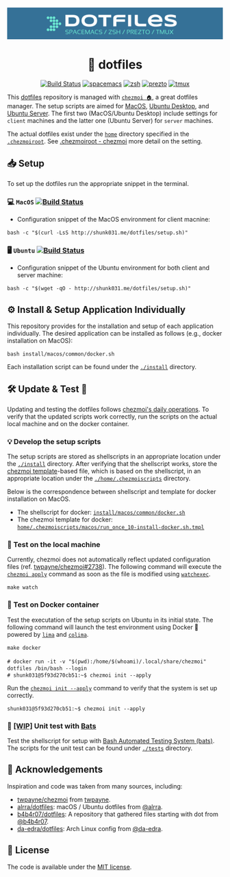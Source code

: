 <div align="center">

![](https://raw.githubusercontent.com/shunk031/dotfiles/master/.github/header.png)

# 📂 dotfiles

<a href="https://github.com/shunk031/dotfiles/actions?query=workflow%3A%22Snippet+install%22"><img src="https://github.com/shunk031/dotfiles/workflows/Snippet%20install/badge.svg" alt="Build Status"></a>
<a href="http://spacemacs.org/"><img src="https://cdn.rawgit.com/syl20bnr/spacemacs/442d025779da2f62fc86c2082703697714db6514/assets/spacemacs-badge.svg" alt="spacemacs"></a>
<a href="https://github.com/zsh-users/zsh"><img src="https://img.shields.io/badge/built%20with-zsh-black.svg" alt="zsh"></a>
<a href="https://github.com/sorin-ionescu/prezto"><img src="https://img.shields.io/badge/built%20with-prezto-orange.svg" alt="prezto"></a>
<a href="https://github.com/tmux/tmux"><img src="https://img.shields.io/badge/built%20with-tmux-green.svg" alt="tmux"></a>

</div>

This [dotfiles](https://github.com/shunk031/dotfiles) repository is managed with [`chezmoi 🏠`](https://www.chezmoi.io/), a great dotfiles manager.
The setup scripts are aimed for [MacOS](https://www.apple.com/jp/macos), [Ubuntu Desktop](https://ubuntu.com/desktop), and [Ubuntu Server](https://ubuntu.com/server). The first two (MacOS/Ubuntu Desktop) include settings for `client` machines and the latter one (Ubuntu Server) for `server` machines. 

The actual dotfiles exist under the [`home`](https://github.com/shunk031/dotfiles/tree/master/home) directory specified in the [`.chezmoiroot`](https://github.com/shunk031/dotfiles/blob/master/.chezmoiroot).
See [.chezmoiroot - chezmoi](https://www.chezmoi.io/reference/special-files-and-directories/chezmoiroot/) more detail on the setting.

## 📥 Setup

To set up the dotfiles run the appropriate snippet in the terminal.

### 💻 `MacOS` [![Build Status](https://github.com/shunk031/dotfiles/workflows/MacOS/badge.svg)](https://github.com/shunk031/dotfiles/actions?query=workflow%3AMacOS)

- Configuration snippet of the MacOS environment for client macnine:

```console
bash -c "$(curl -LsS http://shunk031.me/dotfiles/setup.sh)"
```

### 🖥️ `Ubuntu` [![Build Status](https://github.com/shunk031/dotfiles/workflows/Ubuntu/badge.svg)](https://github.com/shunk031/dotfiles/actions?query=workflow%3AUbuntu)

- Configuration snippet of the Ubuntu environment for both client and server machine:

```console
bash -c "$(wget -qO - http://shunk031.me/dotfiles/setup.sh)"
```

## ⚙️ Install & Setup Application Individually

This repository provides for the installation and setup of each application individually.
The desired application can be installed as follows (e.g., docker installation on MacOS):

```shell
bash install/macos/common/docker.sh
```

Each installation script can be found under the [`./install`](https://github.com/shunk031/dotfiles/tree/master/install) directory.

## 🛠️ Update & Test 🧪

Updating and testing the dotfiles follows [chezmoi's daily operations](https://www.chezmoi.io/user-guide/daily-operations/).
To verify that the updated scripts work correctly, run the scripts on the actual local machine and on the docker container.

### 💡 Develop the setup scripts

The setup scripts are stored as shellscripts in an appropriate location under the [`./install`](https://github.com/shunk031/dotfiles/tree/master/install) directory.
After verifying that the shellscript works, store the [chezmoi template](https://www.chezmoi.io/user-guide/templating/)-based file, which is based on the shellscript, in an appropriate location under the [`./home/.chezmoiscripts`](https://github.com/shunk031/dotfiles/tree/master/home/.chezmoiscripts) directory.

Below is the correspondence between shellscript and template for docker installation on MacOS.
- The shellscript for docker: [`install/macos/common/docker.sh`](https://github.com/shunk031/dotfiles/blob/master/install/macos/common/docker.sh)
- The chezmoi template for docker: [`home/.chezmoiscripts/macos/run_once_10-install-docker.sh.tmpl`](https://github.com/shunk031/dotfiles/blob/master/home/.chezmoiscripts/macos/run_once_10-install-docker.sh.tmpl)

### 💾 Test on the local machine

Currently, chezmoi does not automatically reflect updated configuration files (ref. [twpayne/chezmoi#2738](https://github.com/twpayne/chezmoi/discussions/2738)).
The following command will execute the [`chezmoi apply`](https://www.chezmoi.io/reference/commands/apply/) command as soon as the file is modified using [`watchexec`](https://github.com/watchexec/watchexec).

```shell
make watch
```

### 🐳 Test on Docker container

Test the executation of the setup scripts on Ubuntu in its initial state.
The following command will launch the test environment using Docker 🐳 powered by [`lima`](https://github.com/lima-vm/lima) and [`colima`](https://github.com/abiosoft/colima).

```shell
make docker

# docker run -it -v "$(pwd):/home/$(whoami)/.local/share/chezmoi" dotfiles /bin/bash --login
# shunk031@5f93d270cb51:~$ chezmoi init --apply
```

Run the [`chezmoi init --apply`](https://www.chezmoi.io/user-guide/setup/#use-a-hosted-repo-to-manage-your-dotfiles-across-multiple-machines) command to verify that the system is set up correctly.

```shell
shunk031@5f93d270cb51:~$ chezmoi init --apply
```

### 🦇 [[WIP]](https://github.com/shunk031/dotfiles/pull/109) Unit test with [Bats](https://github.com/bats-core/bats-core)

Test the shellscript for setup with [Bash Automated Testing System (bats)](https://github.com/bats-core/bats-core).
The scripts for the unit test can be found under [`./tests`](https://github.com/shunk031/dotfiles/tree/master/tests/install) directory.

## 👏 Acknowledgements

Inspiration and code was taken from many sources, including:

- [twpayne/chezmoi](https://github.com/twpayne/chezmoi) from [twpayne](https://github.com/twpayne).
- [alrra/dotfiles](https://github.com/alrra/dotfiles): macOS / Ubuntu dotfiles from [@alrra](https://github.com/alrra).
- [b4b4r07/dotfiles](https://github.com/b4b4r07/dotfiles): A repository that gathered files starting with dot from [@b4b4r07](https://github.com/b4b4r07).
- [da-edra/dotfiles](https://github.com/da-edra/dotfiles): Arch Linux config from [@da-edra](https://github.com/da-edra).

## 📝 License

The code is available under the [MIT license](https://github.com/shunk031/dotfiles/blob/master/LICENSE).
